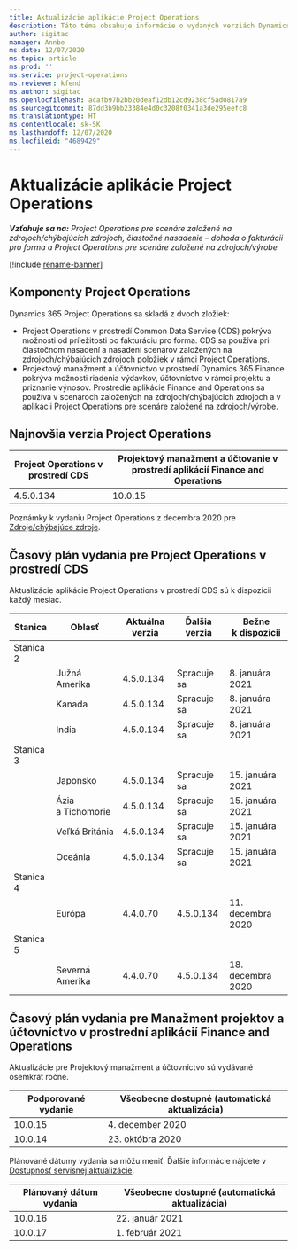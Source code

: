 ```yaml
---
title: Aktualizácie aplikácie Project Operations
description: Táto téma obsahuje informácie o vydaných verziách Dynamics 365 Project Operations.
author: sigitac
manager: Annbe
ms.date: 12/07/2020
ms.topic: article
ms.prod: ''
ms.service: project-operations
ms.reviewer: kfend
ms.author: sigitac
ms.openlocfilehash: acafb97b2bb20deaf12db12cd9238cf5ad0817a9
ms.sourcegitcommit: 87dd3b9bb23384e4d0c3208f0341a3de295eefc8
ms.translationtype: HT
ms.contentlocale: sk-SK
ms.lasthandoff: 12/07/2020
ms.locfileid: "4689429"
---
```

# <a name="project-operations-updates"></a>Aktualizácie aplikácie Project Operations

_**Vzťahuje sa na:** Project Operations pre scenáre založené na zdrojoch/chýbajúcich zdrojoch, čiastočné nasadenie – dohoda o fakturácii pro forma a Project Operations pre scenáre založené na zdrojoch/výrobe_

[!include [rename-banner](~/includes/cc-data-platform-banner.md)]

## <a name="project-operations-components"></a>Komponenty Project Operations

Dynamics 365 Project Operations sa skladá z dvoch zložiek:

- Project Operations v prostredí Common Data Service (CDS) pokrýva možnosti od príležitosti po fakturáciu pro forma. CDS sa používa pri čiastočnom nasadení a nasadení scenárov založených na zdrojoch/chýbajúcich zdrojoch položiek v rámci Project Operations.
- Projektový manažment a účtovníctvo v prostredí Dynamics 365 Finance pokrýva možnosti riadenia výdavkov, účtovníctvo v rámci projektu a priznanie výnosov. Prostredie aplikácie Finance and Operations sa používa v scenároch založených na zdrojoch/chýbajúcich zdrojoch a v aplikácii Project Operations pre scenáre založené na zdrojoch/výrobe.

## <a name="project-operations-latest-version"></a>Najnovšia verzia Project Operations

| Project Operations v prostredí CDS | Projektový manažment a účtovanie v prostredí aplikácií Finance and Operations |
| --- | --- |
| 4.5.0.134 | 10.0.15 |

Poznámky k vydaniu Project Operations z decembra 2020 pre [Zdroje/chýbajúce zdroje](whats-new-dec-2020-resource-based.md).

## <a name="release-schedule-for-project-operations-on-cds-environment"></a>Časový plán vydania pre Project Operations v prostredí CDS

Aktualizácie aplikácie Project Operations v prostredí CDS sú k dispozícii každý mesiac. 

| Stanica   | Oblasť        | Aktuálna verzia | Ďalšia verzia | Bežne k dispozícii |
|-----------|---------------|-----------------|--------------|---------------------|
| Stanica 2 |   &nbsp;      |    &nbsp;       | &nbsp;       |      &nbsp;         |
|   &nbsp;  | Južná Amerika |  4.5.0.134       | Spracuje sa     | 8. januára 2021           |
|    &nbsp; | Kanada        |  4.5.0.134       | Spracuje sa     | 8. januára 2021          |
|   &nbsp;  | India         |  4.5.0.134       | Spracuje sa     | 8. januára 2021           |
| Stanica 3  |      &nbsp;   |     &nbsp;      |     &nbsp;   |      &nbsp;         |
|   &nbsp;  | Japonsko         |  4.5.0.134       | Spracuje sa     | 15. januára 2021           |
|   &nbsp;  | Ázia a Tichomorie  |  4.5.0.134       | Spracuje sa     | 15. januára 2021           |
|   &nbsp;  | Veľká Británia |  4.5.0.134       | Spracuje sa     | 15. januára 2021           |
|   &nbsp;  | Oceánia       |  4.5.0.134       | Spracuje sa     | 15. januára 2021           |
| Stanica 4 |     &nbsp;    |     &nbsp;      |     &nbsp;   |      &nbsp;         |
|   &nbsp;  | Európa        |  4.4.0.70       | 4.5.0.134     | 11. decembra 2020           |
| Stanica 5 |     &nbsp;    |     &nbsp;      |     &nbsp;   |      &nbsp;         |
|   &nbsp;  | Severná Amerika |  4.4.0.70       | 4.5.0.134     | 18. decembra 2020           |

## <a name="release-schedule-for-project-management-and-accounting-in-the-finance-and-operations-apps-environment"></a>Časový plán vydania pre Manažment projektov a účtovníctvo v prostrední aplikácií Finance and Operations

Aktualizácie pre Projektový manažment a účtovníctvo sú vydávané osemkrát ročne.

| Podporované vydanie | Všeobecne dostupné (automatická aktualizácia) |
| --- | --- |
| 10.0.15 | 4. december 2020 |
| 10.0.14 | 23. októbra 2020 |

Plánované dátumy vydania sa môžu meniť. Ďalšie informácie nájdete v [Dostupnosť servisnej aktualizácie](https://docs.microsoft.com/dynamics365/fin-ops-core/fin-ops/get-started/public-preview-releases?toc=/dynamics365/finance/toc.json).

| Plánovaný dátum vydania | Všeobecne dostupné (automatická aktualizácia) |
| --- | --- |
| 10.0.16 | 22. január 2021 |
| 10.0.17 | 1. február 2021 |

